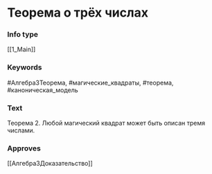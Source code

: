 # Теорема о трёх числах
### Info type
[[1_Main]]
### Keywords
#Алгебра3Теорема, #магические_квадраты, #теорема, #каноническая_модель
### Text
Теорема 2. Любой магический квадрат может быть описан тремя числами.
### Approves
[[Алгебра3Доказательство]]
